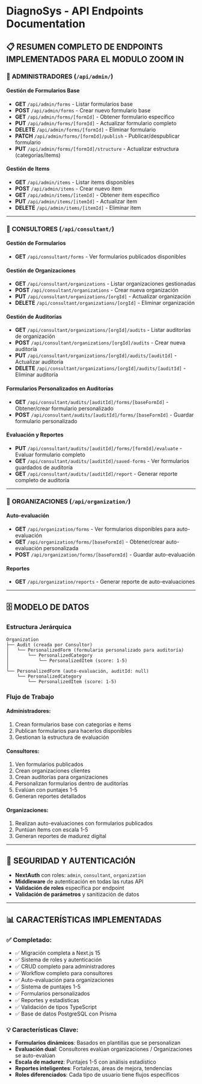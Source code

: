 # DiagnoSys - API Endpoints Documentation

## 📋 **RESUMEN COMPLETO DE ENDPOINTS IMPLEMENTADOS PARA EL MODULO ZOOM IN**


### 🔧 **ADMINISTRADORES** (`/api/admin/`)

#### **Gestión de Formularios Base**
- **GET** `/api/admin/forms` - Listar formularios base
- **POST** `/api/admin/forms` - Crear nuevo formulario base
- **GET** `/api/admin/forms/[formId]` - Obtener formulario específico
- **PUT** `/api/admin/forms/[formId]` - Actualizar formulario completo
- **DELETE** `/api/admin/forms/[formId]` - Eliminar formulario
- **PATCH** `/api/admin/forms/[formId]/publish` - Publicar/despublicar formulario
- **PUT** `/api/admin/forms/[formId]/structure` - Actualizar estructura (categorías/items)

#### **Gestión de Items**
- **GET** `/api/admin/items` - Listar items disponibles
- **POST** `/api/admin/items` - Crear nuevo item
- **GET** `/api/admin/items/[itemId]` - Obtener item específico
- **PUT** `/api/admin/items/[itemId]` - Actualizar item
- **DELETE** `/api/admin/items/[itemId]` - Eliminar item

---

### 👔 **CONSULTORES** (`/api/consultant/`)

#### **Gestión de Formularios**
- **GET** `/api/consultant/forms` - Ver formularios publicados disponibles

#### **Gestión de Organizaciones**
- **GET** `/api/consultant/organizations` - Listar organizaciones gestionadas
- **POST** `/api/consultant/organizations` - Crear nueva organización
- **PUT** `/api/consultant/organizations/[orgId]` - Actualizar organización
- **DELETE** `/api/consultant/organizations/[orgId]` - Eliminar organización

#### **Gestión de Auditorías**
- **GET** `/api/consultant/organizations/[orgId]/audits` - Listar auditorías de organización
- **POST** `/api/consultant/organizations/[orgId]/audits` - Crear nueva auditoría
- **PUT** `/api/consultant/organizations/[orgId]/audits/[auditId]` - Actualizar auditoría
- **DELETE** `/api/consultant/organizations/[orgId]/audits/[auditId]` - Eliminar auditoría

#### **Formularios Personalizados en Auditorías**
- **GET** `/api/consultant/audits/[auditId]/forms/[baseFormId]` - Obtener/crear formulario personalizado
- **POST** `/api/consultant/audits/[auditId]/forms/[baseFormId]` - Guardar formulario personalizado

#### **Evaluación y Reportes**
- **PUT** `/api/consultant/audits/[auditId]/forms/[formId]/evaluate` - Evaluar formulario completo
- **GET** `/api/consultant/audits/[auditId]/saved-forms` - Ver formularios guardados de auditoría
- **GET** `/api/consultant/audits/[auditId]/report` - Generar reporte completo de auditoría

---

### 🏢 **ORGANIZACIONES** (`/api/organization/`)

#### **Auto-evaluación**
- **GET** `/api/organization/forms` - Ver formularios disponibles para auto-evaluación
- **GET** `/api/organization/forms/[baseFormId]` - Obtener/crear auto-evaluación personalizada
- **POST** `/api/organization/forms/[baseFormId]` - Guardar auto-evaluación

#### **Reportes**
- **GET** `/api/organization/reports` - Generar reporte de auto-evaluaciones

---

## 🗄️ **MODELO DE DATOS**

### **Estructura Jerárquica**
```
Organization
├── Audit (creada por Consultor)
│   └── PersonalizedForm (formulario personalizado para auditoría)
│       └── PersonalizedCategory
│           └── PersonalizedItem (score: 1-5)
│
└── PersonalizedForm (auto-evaluación, auditId: null)
    └── PersonalizedCategory
        └── PersonalizedItem (score: 1-5)
```

### **Flujo de Trabajo**

#### **Administradores:**
1. Crean formularios base con categorías e ítems
2. Publican formularios para hacerlos disponibles
3. Gestionan la estructura de evaluación

#### **Consultores:**
1. Ven formularios publicados
2. Crean organizaciones clientes
3. Crean auditorías para organizaciones
4. Personalizan formularios dentro de auditorías
5. Evalúan con puntajes 1-5
6. Generan reportes detallados

#### **Organizaciones:**
1. Realizan auto-evaluaciones con formularios publicados
2. Puntúan ítems con escala 1-5
3. Generan reportes de madurez digital

---

## 🔐 **SEGURIDAD Y AUTENTICACIÓN**

- **NextAuth** con roles: `admin`, `consultant`, `organization`
- **Middleware** de autenticación en todas las rutas API
- **Validación de roles** específica por endpoint
- **Validación de parámetros** y sanitización de datos

---

## 📊 **CARACTERÍSTICAS IMPLEMENTADAS**

### **✅ Completado:**
- ✅ Migración completa a Next.js 15
- ✅ Sistema de roles y autenticación
- ✅ CRUD completo para administradores
- ✅ Workflow completo para consultores
- ✅ Auto-evaluación para organizaciones
- ✅ Sistema de puntajes 1-5
- ✅ Formularios personalizados
- ✅ Reportes y estadísticas
- ✅ Validación de tipos TypeScript
- ✅ Base de datos PostgreSQL con Prisma

### **💡 Características Clave:**
- **Formularios dinámicos**: Basados en plantillas que se personalizan
- **Evaluación dual**: Consultores evalúan organizaciones / Organizaciones se auto-evalúan
- **Escala de madurez**: Puntajes 1-5 con análisis estadístico
- **Reportes inteligentes**: Fortalezas, áreas de mejora, tendencias
- **Roles diferenciados**: Cada tipo de usuario tiene flujos específicos





